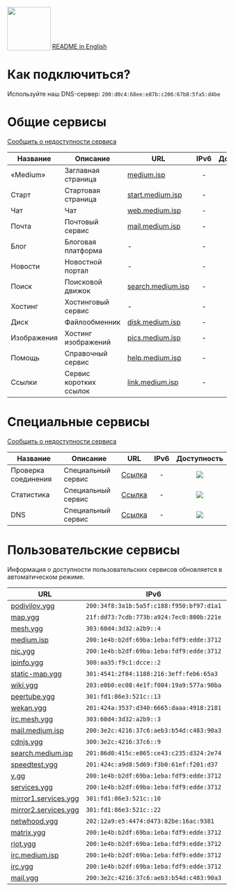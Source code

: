 <br/>
<img align="left" src="https://i.imgur.com/jwwzAxj.png" width="100px">
<br/><br/><br/><br/>

[README in English](README.en.md)

# Как подключиться?
Используйте наш DNS-сервер: `200:d0c4:68ee:e87b:c206:67b8:5fa5:d4be`

# Общие сервисы
[Сообщить о недоступности сервиса](https://github.com/medium-isp/medium-dns/issues/new)

| Название     	| Описание                    	| URL                         	| IPv6  	| Доступность 	|
|-------------- |------------------------------ |------------------------------ |:-------------:|:-------------:|
| «Medium» 	| Заглавная страница            | [medium.isp](http://medium.isp/)                   	| -              	| ![](https://img.shields.io/badge/доступен-success.svg)            	|
| Старт 	| Стартовая страница            | [start.medium.isp](http://start.medium.isp/)                   	| -              	| ![](https://img.shields.io/badge/доступен-success.svg)            	|
| Чат   		| Чат             	| [web.medium.isp](http://web.medium.isp/)              	| -              	| ![](https://img.shields.io/badge/доступен-success.svg)            	|
| Почта   	| Почтовый сервис             	| [mail.medium.isp](http://mail.medium.isp/) | - | ![](https://img.shields.io/badge/доступен-success.svg)            	|
| Блог   	| Блоговая платформа            | - | - | ![](http://img.shields.io/badge/нет_информации-inactive.svg)            	| - | - |
| Новости   	| Новостной портал             	| - | - | ![](http://img.shields.io/badge/нет_информации-inactive.svg)            	| - | - |
| Поиск   	| Поисковой движок             	| [search.medium.isp](http://search.medium.isp/) | - | ![](https://img.shields.io/badge/доступен-success.svg)            	|
| Хостинг   	| Хостинговый сервис	        | - | - | ![](http://img.shields.io/badge/нет_информации-inactive.svg)            	| - | - |
| Диск   	| Файлообменник                	| [disk.medium.isp](http://disk.medium.isp/)              	| -              	| ![](https://img.shields.io/badge/доступен-success.svg)            	|
| Изображения   | Хостинг изображений           | [pics.medium.isp](http://pics.medium.isp/)              	| -              	| ![](https://img.shields.io/badge/доступен-success.svg)            	|
| Помощь   	| Справочный сервис             | [help.medium.isp](http://help.medium.isp/)              	| -              	| ![](https://img.shields.io/badge/доступен-success.svg)            	|
| Ссылки   	| Сервис коротких ссылок        | [link.medium.isp](http://link.medium.isp/)              	| -              	| ![](https://img.shields.io/badge/доступен-success.svg)            	|

# Специальные сервисы
[Сообщить о недоступности сервиса](https://github.com/medium-isp/medium-dns/issues/new)

| Название     	| Описание                    	| URL                         	| IPv6  	| Доступность 	|
|-------------- |------------------------------ |------------------------------ |:-------------:|:-------------:|
| Проверка соединения 	| Специальный сервис        	| [Ссылка](http://connectivitycheck.medium.isp/) 	| -              	| ![](https://img.shields.io/badge/доступен-success.svg)            	|
| Статистика 	| Специальный сервис        	| [Ссылка](http://stats.medium.isp/) 	| -              	| ![](https://img.shields.io/badge/доступен-success.svg)            	|
| DNS 	| Специальный сервис        	| [Ссылка](http://dns.medium.isp/) 	| -              	| ![](https://img.shields.io/badge/доступен-success.svg)            	|

# Пользовательские сервисы
Информация о доступности пользовательских сервисов обновляется в автоматическом режиме.

| URL                       	| IPv6 	        | Доступность 	|
|------------------------------ |---------------|:-------------:|
| [podivilov.ygg](http://podivilov.ygg/) | `200:34f8:3a1b:5a5f:c188:f950:bf97:d1a1` | ![](https://img.shields.io/badge/доступен-success.svg) |
| [map.ygg](http://map.ygg/) | `21f:dd73:7cdb:773b:a924:7ec0:800b:221e` | ![](https://img.shields.io/badge/доступен-success.svg) |
| [mesh.ygg](http://mesh.ygg/) | `303:60d4:3d32:a2b9::4` | ![](https://img.shields.io/badge/доступен-success.svg) |
| [medium.isp](http://medium.isp/) | `200:1e4b:b2df:69ba:1eba:fdf9:edde:3712` | ![](https://img.shields.io/badge/доступен-success.svg) |
| [nic.ygg](http://nic.ygg/) | `200:1e4b:b2df:69ba:1eba:fdf9:edde:3712` | ![](https://img.shields.io/badge/доступен-success.svg) |
| [ipinfo.ygg](http://ipinfo.ygg/) | `300:aa35:f9c1:dcce::2` | ![](https://img.shields.io/badge/доступен-success.svg) |
| [static-map.ygg](http://static-map.ygg/) | `301:4541:2f84:1188:216:3eff:feb6:65a3` | ![](https://img.shields.io/badge/доступен-success.svg) |
| [wiki.ygg](http://wiki.ygg/) | `203:e0b0:ec08:4e1f:f004:19a9:577a:90ba` | ![](https://img.shields.io/badge/недоступен-red.svg) |
| [peertube.ygg](http://peertube.ygg/) | `301:fd1:86e3:521c::13` | ![](https://img.shields.io/badge/недоступен-red.svg) |
| [wekan.ygg](http://wekan.ygg/) | `201:424a:3537:d340:6665:daaa:4918:2181` | ![](https://img.shields.io/badge/неизвестно-inactive.svg) |
| [irc.mesh.ygg](http://irc.mesh.ygg/) | `303:60d4:3d32:a2b9::3` | ![](https://img.shields.io/badge/неизвестно-inactive.svg) |
| [mail.medium.isp](http://mail.medium.isp/) | `200:3e2c:4216:37c6:aeb3:b54d:c483:90a3` | ![](https://img.shields.io/badge/неизвестно-inactive.svg) |
| [cdnjs.ygg](http://cdnjs.ygg/) | `300:3e2c:4216:37c6::9` | ![](https://img.shields.io/badge/доступен-success.svg) |
| [search.medium.isp](http://search.medium.isp/) | `201:86d0:415c:e865:ce43:c235:d324:2e74` | ![](https://img.shields.io/badge/доступен-success.svg) |
| [speedtest.ygg](http://speedtest.ygg/) | `201:424c:a9d8:5d69:f3b0:61ef:f201:d37` | ![](https://img.shields.io/badge/доступен-success.svg) |
| [y.gg](http://y.gg/) | `200:1e4b:b2df:69ba:1eba:fdf9:edde:3712` | ![](https://img.shields.io/badge/доступен-success.svg) |
| [services.ygg](http://services.ygg/) | `200:1e4b:b2df:69ba:1eba:fdf9:edde:3712` | ![](https://img.shields.io/badge/доступен-success.svg) |
| [mirror1.services.ygg](http://mirror1.services.ygg/) | `301:fd1:86e3:521c::10` | ![](https://img.shields.io/badge/недоступен-red.svg) |
| [mirror2.services.ygg](http://mirror2.services.ygg/) | `301:fd1:86e3:521c::22` | ![](https://img.shields.io/badge/недоступен-red.svg) |
| [netwhood.ygg](http://netwhood.ygg/) | `202:12a9:e5:4474:d473:82be:16ac:9381` | ![](https://img.shields.io/badge/доступен-success.svg) |
| [matrix.ygg](http://matrix.ygg/) | `200:1e4b:b2df:69ba:1eba:fdf9:edde:3712` | ![](https://img.shields.io/badge/доступен-success.svg) |
| [riot.ygg](http://riot.ygg/) | `200:1e4b:b2df:69ba:1eba:fdf9:edde:3712` | ![](https://img.shields.io/badge/доступен-success.svg) |
| [irc.medium.isp](http://irc.medium.isp/) | `200:1e4b:b2df:69ba:1eba:fdf9:edde:3712` | ![](https://img.shields.io/badge/доступен-success.svg) |
| [irc.ygg](http://irc.ygg/) | `200:1e4b:b2df:69ba:1eba:fdf9:edde:3712` | ![](https://img.shields.io/badge/доступен-success.svg) |
| [mail.ygg](http://mail.ygg/) | `200:3e2c:4216:37c6:aeb3:b54d:c483:90a3` | ![](https://img.shields.io/badge/неизвестно-inactive.svg) |
